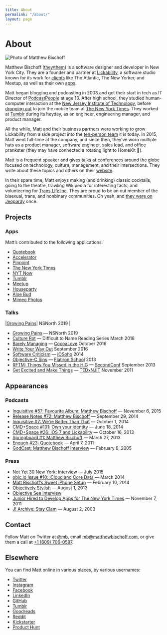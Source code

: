 ```yaml
---
title: About
permalink: "/about/"
layout: page
---
```


# About

![Photo of Matthew Bischoff](https://matthewbischoff.com/uploads/matt-in-the-nomad-smiling.jpg)

Matthew Bischoff ([they/them](https://pronoun.is/they)) is a software designer and developer in New York City. They are a founder and partner at [Lickability](https://lickability.com), a software studio known for its work for [clients](https://lickability.com/clients) like The Atlantic, The New Yorker, and Meetup, as well as their own [apps](https://lickability.com/products).

Matt began blogging and podcasting in 2003 and got their start in tech as IT Director of [PodcastPeople](https://www.podcastpeople.com/) at age 13. After high school, they studied human-computer interaction at the [New Jersey Institute of Technology](https://www.njit.edu/), before [dropping out](https://matthewbischoff.com/don-t-go-to-college/) to join the mobile team at [The New York Times](https://www.nytimes.com/). They worked at [Tumblr](https://www.tumblr.com/) during its heyday, as an engineer, engineering manager, and product manager.

All the while, Matt and their business partners were working to grow Lickability from a side project into the [ten-person team](https://lickability.com/about) it is today. In 2015, Matt went full-time at the company, and since then, they’ve worn multiple hats as a product manager, software engineer, sales lead, and office prankster (they may have connected a rotating light to HomeKit 🚨).

Matt is a frequent speaker and gives [talks](https://matthewbischoff.com/category/talks/) at conferences around the globe focused on technology, culture, management, and their intersections. They write about these topics and others on their [website](https://matthewbischoff.com).

In their spare time, Matt enjoys making (and drinking) classic cocktails, going to the theatre, trawling Wikipedia for interesting facts, and volunteering for [Trans Lifeline](https://www.translifeline.org/). They are proud to be an out member of the bisexual, trans, and nonbinary communities. Oh yeah, and [they were on Jeopardy](https://www.j-archive.com/showgame.php?game_id=3342) once.

## Projects

### Apps

Matt’s contributed to the following applications:

* [Quotebook](http://quotebookapp.com)
* [Accelerator](http://acceleratorapp.com)
* [Pinpoint](https://lickability.com/pinpoint)
* [The New York Times](https://apps.apple.com/us/app/the-new-york-times/id284862083)
* [NYT Now](https://www.niemanlab.org/2014/04/nyt-now-out-today-mixes-lots-of-good-mobile-centric-ideas-with-moments-of-caution/)
* [Tumblr](https://apps.apple.com/us/app/tumblr/id305343404)
* [Meetup](https://www.meetup.com/apps/)
* [Houseparty](https://houseparty.com)
* [Aloe Bud](https://aloebud.com/)
* [Mimeo Photos](https://mimeophotos.com)

### Talks

|[Growing Pains](https://matthewbischoff.com/nsnorth/)| NSNorth 2019 |

* [Growing Pains](https://matthewbischoff.com/nsnorth/) — NSNorth 2019
* [Culture Rot](https://matthewbischoff.com/culture-rot/) — Difficult to Name Reading Series March 2018
* [Barely Managing](https://matthewbischoff.com/barely-managing/) — [CocoaLove](https://cocoalove.org) October 2016
* [Write Your Way Out](https://matthewbischoff.com/write-your-way-out/) September 2016
* [Software Criticism](https://speakerdeck.com/matthewbischoff/software-criticism) — [iOSoho](http://www.meetup.com/iOSoho/events/145810582/) 2014
* [Objective-C Sins](https://speakerdeck.com/matthewbischoff/objective-c-sins) — [Flatiron School](http://flatironschool.com) 2013
* [RFTM: Things You Missed in the HIG](https://matthewbischoff.com/rtfm/) — [SecondConf](http://secondconf.com) September 2013
* [Get Excited and Make Things](https://speakerdeck.com/matthewbischoff/get-excited-and-make-things) —  [TEDxNJIT](https://www.youtube.com/watch?v=R1afhypdiBQ) November 2011

## Appearances

### Podcasts

* [Inquisitive #57: Favourite Album: Matthew Bischoff](https://www.relay.fm/inquisitive/57) — November 6, 2015
* [Release Notes #72: Matthew Bischoff](http://releasenotes.tv/72-matthew-bischoff/) — September 29, 2014
* [Inquisitive #7: We’re Better Than That](http://www.relay.fm/inquisitive/7) — October 1, 2014
* [CMD+Space #101: Own your identity](http://5by5.tv/cmdspace/101) — June 18, 2014
* [CMD+Space #26: iOS 7 and Lickability](http://5by5.tv/cmdspace/66) — October 16, 2013
* [Springboard #1: Matthew Bischoff](http://springboardshow.com/episodes/1) — March 27, 2013
* [Enough #23: Quotebook](http://minimalmac.com/enough/#ep23) — April 7, 2011
* [GodCast: Matthew Bischoff Interview](http://www.godcast.org/categories/behindTheScenes/2005/02/08.html#a349) —  February 8, 2005

### Press

* [Not Yet 30 New York: Interview](http://ny30ny.com/matthew-bischoff/) — July 2015
* [objc.io Issue #10: iCloud and Core Data](http://www.objc.io/issue-10/icloud-core-data.html) — March 2014
* [Matt Bischoff’s Sweet iPhone Setup](http://thesweetsetup.com/matt-bischoffs-sweet-iphone-setup/) — February 10, 2014
* [Objectively Stylish](http://open.blogs.nytimes.com/2013/08/01/objectively-stylish/) — August 1, 2013
* [Objective See Interview](http://www.objectivesee.com/matthew.bischoff.html)
* [Junior Hired to Develop Apps for The New York Times](http://www.njit.edu/features/sceneandheard/matt-bischoff.php) — November 7, 2011
* [J! Archive: Stay Clam](http://j-archive.com/help.php#stayclam) — August 2, 2003

## Contact

Follow Matt on Twitter at [@mb](https://twitter.com/mb), email [mb@matthewbischoff.com](mailto:mb@matthewbischoff.com), or give them a call at <a href="tel:+16097060597">+1 (609) 706-0597</a>.

## Elsewhere

You can find Matt online in various places, by various usernames:

* [Twitter](https://twitter.com/mb)
* [Instagram](https://instagram/mattb)
* [Facebook](https://facebook.com/matthewbischoff)
* [LinkedIn](https://www.linkedin.com/in/matthewbischoff/)
* [GitHub](https://github.com/mattbischoff)
* [Tumblr](http://mttb.me)
* [Goodreads](https://goodreads.com/matthewbischoff)
* [Reddit](http://www.reddit.com/user/matthewbischoff/)
* [Kickstarter](https://www.kickstarter.com/profile/matthewbischoff)
* [Product Hunt](https://www.producthunt.com/@mb)
